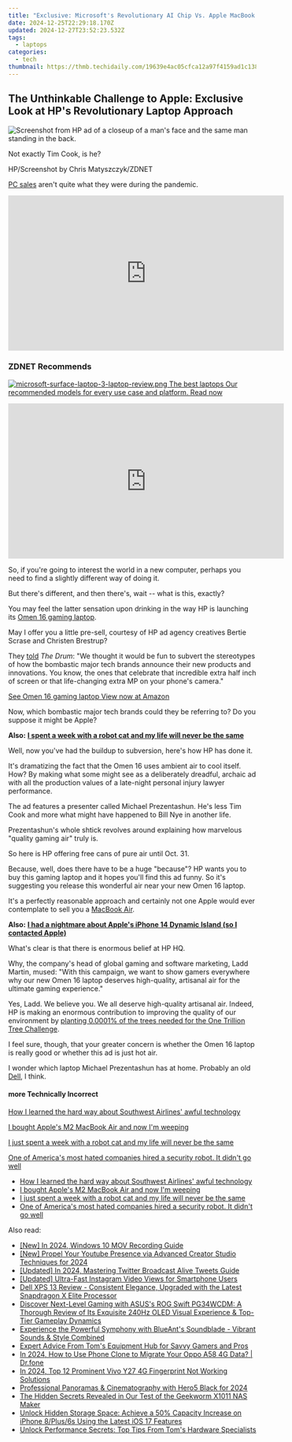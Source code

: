 ```yaml
---
title: "Exclusive: Microsoft's Revolutionary AI Chip Vs. Apple MacBook - The Future Unveiled | ZDNet Insider"
date: 2024-12-25T22:29:18.170Z
updated: 2024-12-27T23:52:23.532Z
tags:
  - laptops
categories:
  - tech
thumbnail: https://thmb.techidaily.com/19639e4ac05cfca12a97f4159ad1c138d0c42ce69fcff51c42722b7ff4015400.jpg
---
```


## The Unthinkable Challenge to Apple: Exclusive Look at HP's Revolutionary Laptop Approach

![Screenshot from HP ad of a closeup of a man's face and the same man standing in the back.](https://www.zdnet.com/a/img/resize/a4b16943b3cae59824b188c3fab4be39d518d85f/2022/09/20/4cb5ee12-91c3-42c3-8faf-88f90a48c5b4/screen-shot-2022-09-20-at-9-08-06-am.png?auto=webp&precrop=1323,876,x0,y0&width=1280)

Not exactly Tim Cook, is he?

HP/Screenshot by Chris Matyszczyk/ZDNET

[PC sales](https://www.zdnet.com/article/pc-sales-struggle-as-shoppers-hold-out-for-bargains-later-this-year/) aren't quite what they were during the pandemic.

<!-- affiliate ads begin -->
<iframe width="560" height="315" src="https://www.youtube.com/embed/E1ax-vnGdeo?si=bgTkOhOEwDTlRQE3" title="YouTube video player" frameborder="0" allow="accelerometer; autoplay; clipboard-write; encrypted-media; gyroscope; picture-in-picture; web-share" referrerpolicy="strict-origin-when-cross-origin" allowfullscreen></iframe>
<!-- affiliate ads end -->

### **ZDNET** Recommends

[![microsoft-surface-laptop-3-laptop-review.png](https://www.zdnet.com/a/img/resize/e0f6d314e4806309add28003f30e4e0ed93682c4/2021/02/04/27735ebc-dd78-4651-afc4-160fa0c6a355/microsoft-surface-laptop-3-laptop-review.png?auto=webp&fit=crop&frame=1&height=238.5&width=459) The best laptops Our recommended models for every use case and platform.  Read now](https://www.zdnet.com/article/best-laptop/)

<!-- affiliate ads begin -->
<iframe width="560" height="315" src="https://www.youtube.com/embed/sXLLPY11of0?si=-3YNnpnO0wbc0K_-" title="YouTube video player" frameborder="0" allow="accelerometer; autoplay; clipboard-write; encrypted-media; gyroscope; picture-in-picture; web-share" referrerpolicy="strict-origin-when-cross-origin" allowfullscreen></iframe>
<!-- affiliate ads end -->

So, if you're going to interest the world in a new computer, perhaps you need to find a slightly different way of doing it.

But there's different, and then there's, wait -- what is this, exactly?

You may feel the latter sensation upon drinking in the way HP is launching its [Omen 16 gaming laptop](https://www.tkqlhce.com/click-9041660-15850793?url=https%3A%2F%2Fwww.hp.com%2Fus-en%2Fshop%2Fmdp%2Fenvy---omen%2Fomen-16-3074457345617607169--1&sid=zd-%5F%5FCOM%5FCLICK%5FID%5F%5F-dtp).

May I offer you a little pre-sell, courtesy of HP ad agency creatives Bertie Scrase and Christen Brestrup?

They [told](https://www.thedrum.com/news/2022/09/14/hp-s-omen-16-gaming-laptop-offers-free-can-artisan-air) _The_ _Drum_: "We thought it would be fun to subvert the stereotypes of how the bombastic major tech brands announce their new products and innovations. You know, the ones that celebrate that incredible extra half inch of screen or that life-changing extra MP on your phone's camera."

[See Omen 16 gaming laptop View now at Amazon](https://buy.geni.us/Proxy.ashx?TSID=368250&GR%5FURL=https%3A%2F%2Fwww.amazon.com%2FHP-Omen-16-Octa-core-Processor%2Fdp%2FB09S9XH1YJ%3Fth%3D1%26tag%3Dzd-buy-button-20%26ascsubtag%3D%5F%5FCOM%5FCLICK%5FID%5F%5F%7C3d85c66f-b789-4c7d-931c-a0fad2550f34%7Cdtp&dtb=1)

Now, which bombastic major tech brands could they be referring to? Do you suppose it might be Apple?

**Also:** [**I spent a week with a robot cat and my life will never be the same**](https://www.zdnet.com/article/i-just-spent-a-week-with-a-robot-cat-and-my-life-will-never-be-the-same/)

Well, now you've had the buildup to subversion, here's how HP has done it.

It's dramatizing the fact that the Omen 16 uses ambient air to cool itself. How? By making what some might see as a deliberately dreadful, archaic ad with all the production values of a late-night personal injury lawyer performance.

The ad features a presenter called Michael Prezentashun. He's less Tim Cook and more what might have happened to Bill Nye in another life.

Prezentashun's whole shtick revolves around explaining how marvelous "quality gaming air" truly is.

So here is HP offering free cans of pure air until Oct. 31\. 

Because, well, does there have to be a huge "because"? HP wants you to buy this gaming laptop and it hopes you'll find this ad funny. So it's suggesting you release this wonderful air near your new Omen 16 laptop.

It's a perfectly reasonable approach and certainly not one Apple would ever contemplate to sell you a [MacBook Air](https://apple.sjv.io/c/159047/435031/7613?&sharedId=zdnet&u=https%3A%2F%2Fwww.apple.com%2Fshop%2Fbuy-mac%2Fmacbook-air%3Fafid%3Dp238%257CsS5GAoNB9-dc%5Fmtid%5F1870765e38482%5Fpcrid%5F616177160362%5Fpgrid%5F110391415659%5Fpntwk%5Fg%5Fpchan%5F%5Fpexid%5F48196661627%5F%26cid%3Daos-us-kwgo-mac--slid-uUwAk0tO--product-&subId1=zd-%5F%5FCOM%5FCLICK%5FID%5F%5F-dtp).

**Also:** [**I had a nightmare about Apple's iPhone 14 Dynamic Island (so I contacted Apple)**](https://www.zdnet.com/article/i-had-a-nightmare-about-apples-iphone-14-dynamic-island-so-i-contacted-apple/)

What's clear is that there is enormous belief at HP HQ.

Why, the company's head of global gaming and software marketing, Ladd Martin, mused: "With this campaign, we want to show gamers everywhere why our new Omen 16 laptop deserves high-quality, artisanal air for the ultimate gaming experience."

Yes, Ladd. We believe you. We all deserve high-quality artisanal air. Indeed, HP is making an enormous contribution to improving the quality of our environment by [planting 0.0001% of the trees needed for the One Trillion Tree Challenge](https://www.zdnet.com/article/hp-spends-a-lot-of-money-to-tell-you-its-doing-0-0001-good/).

I feel sure, though, that your greater concern is whether the Omen 16 laptop is really good or whether this ad is just hot air. 

I wonder which laptop Michael Prezentashun has at home. Probably an old [Dell](https://www.zdnet.com/topic/dell/), I think.

#### more Technically Incorrect

[How I learned the hard way about Southwest Airlines' awful technology](https://www.zdnet.com/article/how-i-learned-the-hard-way-about-southwest-airlines-awful-technology/ "How I learned the hard way about Southwest Airlines' awful technology")

[I bought Apple's M2 MacBook Air and now I'm weeping](https://www.zdnet.com/article/i-bought-apples-m2-macbook-air-and-now-im-weeping/ "I bought Apple's M2 MacBook Air and now I'm weeping")

[I just spent a week with a robot cat and my life will never be the same](https://www.zdnet.com/article/i-just-spent-a-week-with-a-robot-cat-and-my-life-will-never-be-the-same/ "I just spent a week with a robot cat and my life will never be the same")

[One of America's most hated companies hired a security robot. It didn't go well](https://www.zdnet.com/article/one-of-americas-most-hated-companies-hired-a-security-robot-it-didnt-go-well/ "One of America's most hated companies hired a security robot. It didn't go well")

* [How I learned the hard way about Southwest Airlines' awful technology](https://www.zdnet.com/article/how-i-learned-the-hard-way-about-southwest-airlines-awful-technology/ "How I learned the hard way about Southwest Airlines' awful technology")
* [I bought Apple's M2 MacBook Air and now I'm weeping](https://www.zdnet.com/article/i-bought-apples-m2-macbook-air-and-now-im-weeping/ "I bought Apple's M2 MacBook Air and now I'm weeping")
* [I just spent a week with a robot cat and my life will never be the same](https://www.zdnet.com/article/i-just-spent-a-week-with-a-robot-cat-and-my-life-will-never-be-the-same/ "I just spent a week with a robot cat and my life will never be the same")
* [One of America's most hated companies hired a security robot. It didn't go well](https://www.zdnet.com/article/one-of-americas-most-hated-companies-hired-a-security-robot-it-didnt-go-well/ "One of America's most hated companies hired a security robot. It didn't go well")

<ins class="adsbygoogle"
     style="display:block"
     data-ad-format="autorelaxed"
     data-ad-client="ca-pub-7571918770474297"
     data-ad-slot="1223367746"></ins>

<ins class="adsbygoogle"
     style="display:block"
     data-ad-client="ca-pub-7571918770474297"
     data-ad-slot="8358498916"
     data-ad-format="auto"
     data-full-width-responsive="true"></ins>

<span class="atpl-alsoreadstyle">Also read:</span>
<div><ul>
<li><a href="https://screen-activity-recording.techidaily.com/new-in-2024-windows-10-mov-recording-guide/"><u>[New] In 2024, Windows 10 MOV Recording Guide</u></a></li>
<li><a href="https://youtube-tips.techidaily.com/ropel-your-youtube-presence-via-advanced-creator-studio-techniques-for-2024/"><u>[New] Propel Your Youtube Presence via Advanced Creator Studio Techniques for 2024</u></a></li>
<li><a href="https://twitter-clips.techidaily.com/updated-in-2024-mastering-twitter-broadcast-alive-tweets-guide/"><u>[Updated] In 2024, Mastering Twitter Broadcast Alive Tweets Guide</u></a></li>
<li><a href="https://instagram-clips.techidaily.com/updated-ultra-fast-instagram-video-views-for-smartphone-users/"><u>[Updated] Ultra-Fast Instagram Video Views for Smartphone Users</u></a></li>
<li><a href="https://hardware-reviews.techidaily.com/dell-xps-13-review-consistent-elegance-upgraded-with-the-latest-snapdragon-x-elite-processor/"><u>Dell XPS 13 Review - Consistent Elegance, Upgraded with the Latest Snapdragon X Elite Processor</u></a></li>
<li><a href="https://hardware-reviews.techidaily.com/discover-next-level-gaming-with-asuss-rog-swift-pg34wcdm-a-thorough-review-of-its-exquisite-240hz-oled-visual-experience-and-top-tier-gameplay-dynamics/"><u>Discover Next-Level Gaming with ASUS's ROG Swift PG34WCDM: A Thorough Review of Its Exquisite 240Hz OLED Visual Experience & Top-Tier Gameplay Dynamics</u></a></li>
<li><a href="https://hardware-reviews.techidaily.com/experience-the-powerful-symphony-with-blueants-soundblade-vibrant-sounds-and-style-combined/"><u>Experience the Powerful Symphony with BlueAnt's Soundblade - Vibrant Sounds & Style Combined</u></a></li>
<li><a href="https://hardware-reviews.techidaily.com/expert-advice-from-toms-equipment-hub-for-savvy-gamers-and-pros/"><u>Expert Advice From Tom's Equipment Hub for Savvy Gamers and Pros</u></a></li>
<li><a href="https://android-transfer.techidaily.com/in-2024-how-to-use-phone-clone-to-migrate-your-oppo-a58-4g-data-drfone-by-drfone-transfer-from-android-transfer-from-android/"><u>In 2024, How to Use Phone Clone to Migrate Your Oppo A58 4G Data? | Dr.fone</u></a></li>
<li><a href="https://android-unlock.techidaily.com/in-2024-top-12-prominent-vivo-y27-4g-fingerprint-not-working-solutions-by-drfone-android/"><u>In 2024, Top 12 Prominent Vivo Y27 4G Fingerprint Not Working Solutions</u></a></li>
<li><a href="https://fox-friendly.techidaily.com/professional-panoramas-and-cinematography-with-hero5-black-for-2024/"><u>Professional Panoramas & Cinematography with Hero5 Black for 2024</u></a></li>
<li><a href="https://hardware-reviews.techidaily.com/the-hidden-secrets-revealed-in-our-test-of-the-geekworm-x1011-nas-maker/"><u>The Hidden Secrets Revealed in Our Test of the Geekworm X1011 NAS Maker</u></a></li>
<li><a href="https://some-knowledge.techidaily.com/unlock-hidden-storage-space-achieve-a-50-capacity-increase-on-iphone-8plus6s-using-the-latest-ios-17-features/"><u>Unlock Hidden Storage Space: Achieve a 50% Capacity Increase on iPhone 8/Plus/6s Using the Latest iOS 17 Features</u></a></li>
<li><a href="https://hardware-reviews.techidaily.com/unlock-performance-secrets-top-tips-from-toms-hardware-specialists/"><u>Unlock Performance Secrets: Top Tips From Tom's Hardware Specialists</u></a></li>
</ul></div>

